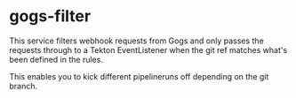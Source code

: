 # gogs-filter

This service filters webhook requests from Gogs and only passes the requests through to a Tekton EventListener when the git ref matches what's been defined in the rules.

This enables you to kick different pipelineruns off depending on the git branch.
